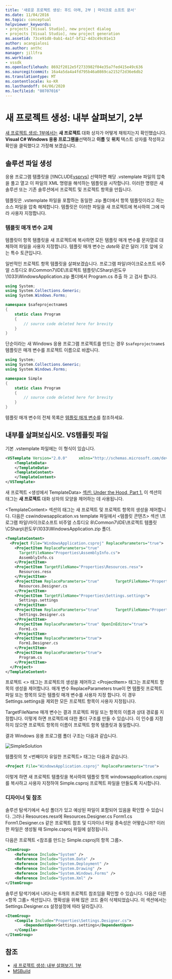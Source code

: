 ```yaml
---
title: '새로운 프로젝트 생성: 후드 아래, 2부 | 마이크로 소프트 문서'
ms.date: 11/04/2016
ms.topic: conceptual
helpviewer_keywords:
- projects [Visual Studio], new project dialog
- projects [Visual Studio], new project generation
ms.assetid: 73ce91d8-0ab1-4a1f-bf12-4d3c49c01e13
author: acangialosi
ms.author: anthc
manager: jillfra
ms.workload:
- vssdk
ms.openlocfilehash: 8692f2012e5f2733982f04e35a7fed415e49c636
ms.sourcegitcommit: 16a4a5da4a4fd795b46a0869ca2152f2d36e6db2
ms.translationtype: MT
ms.contentlocale: ko-KR
ms.lasthandoff: 04/06/2020
ms.locfileid: "80707016"
---
```

# <a name="new-project-generation-under-the-hood-part-two"></a>새 프로젝트 생성: 내부 살펴보기, 2부

[새 프로젝트 생성: 1부에서는](../../extensibility/internals/new-project-generation-under-the-hood-part-one.md) **새 프로젝트** 대화 상자가 어떻게 채워지는지 확인했습니다. **Visual C# Windows 응용 프로그램을**선택하고 **이름** 및 **위치** 텍스트 상자를 작성하고 확인을 클릭했다고 가정해 보겠습니다.

## <a name="generating-the-solution-files"></a>솔루션 파일 생성
 응용 프로그램 템플릿을 [!INCLUDE[vsprvs](../../code-quality/includes/vsprvs_md.md)] 선택하면 해당 .vstemplate 파일의 압축을 풀고 열고 이 파일의 XML 명령을 해석하는 템플릿을 시작합니다. 이러한 명령은 새 솔루션 또는 기존 솔루션에서 프로젝트 및 프로젝트 항목을 만듭니다.

 템플릿은 .vstemplate 파일을 포함하는 동일한 .zip 폴더에서 항목 템플릿이라고 하는 소스 파일을 압축 해제합니다. 템플릿은 이러한 파일을 새 프로젝트에 복사하여 그에 따라 사용자 지정합니다.

### <a name="template-parameter-replacement"></a>템플릿 매개 변수 교체
 템플릿이 항목 템플릿을 새 프로젝트에 복사하면 모든 템플릿 매개 변수를 문자열로 대체하여 파일을 사용자 지정합니다. 템플릿 매개 변수는 $date$와 같은 달러 기호 앞에 오는 특수 토큰입니다.

 일반적인 프로젝트 항목 템플릿을 살펴보겠습니다. 프로그램 파일\마이크로소프트 비주얼 스튜디오 8\Common7\IDE\프로젝트 템플릿\CSharp\윈도우\1033\WindowsApplication.zip 폴더에서 Program.cs 추출 하 고 검사 합니다.

```csharp
using System;
using System.Collections.Generic;
using System.Windows.Forms;

namespace $safeprojectname$
{
    static class Program
    {
        // source code deleted here for brevity
    }
}
```

단순이라는 새 Windows 응용 프로그램 프로젝트를 만드는 경우 `$safeprojectname$` 템플릿은 매개 변수를 프로젝트 이름으로 바꿉니다.

```csharp
using System;
using System.Collections.Generic;
using System.Windows.Forms;

namespace Simple
{
    static class Program
    {
        // source code deleted here for brevity
    }
}
```

 템플릿 매개 변수의 전체 목록은 [템플릿 매개 변수](../../ide/template-parameters.md)를 참조하세요.

## <a name="a-look-inside-a-vstemplate-file"></a>내부를 살펴보십시오. VS템플릿 파일
 기본 .vstemplate 파일에는 이 형식이 있습니다.

```xml
<VSTemplate Version="2.0.0"     xmlns="http://schemas.microsoft.com/developer/vstemplate/2005"     Type="Project">
    <TemplateData>
    </TemplateData>
    <TemplateContent>
    </TemplateContent>
</VSTemplate>
```

 새 프로젝트 \<생성에서 TemplateData> [섹션: Under the Hood, Part 1.](../../extensibility/internals/new-project-generation-under-the-hood-part-one.md) 이 섹션의 태그는 **새 프로젝트** 대화 상자의 모양을 제어하는 데 사용됩니다.

 \<TemplateContent> 섹션의 태그는 새 프로젝트 및 프로젝트 항목의 생성을 제어합니다. 다음은 cswindowsapplication.vs template 파일에서 \<템플릿 콘텐츠> 섹션 \프로그램 파일\마이크로소프트 비주얼 스튜디오 8\Common7\IDE\프로젝트 템플릿\CSharp\윈도우\1033\WindowsApplication.zip 폴더.

```xml
<TemplateContent>
  <Project File="WindowsApplication.csproj" ReplaceParameters="true">
    <ProjectItem ReplaceParameters="true"
      TargetFileName="Properties\AssemblyInfo.cs">
      AssemblyInfo.cs
    </ProjectItem>
    <ProjectItem TargetFileName="Properties\Resources.resx">
      Resources.resx
    </ProjectItem>
    <ProjectItem ReplaceParameters="true"       TargetFileName="Properties\Resources.Designer.cs">
      Resources.Designer.cs
    </ProjectItem>
    <ProjectItem TargetFileName="Properties\Settings.settings">
      Settings.settings
    </ProjectItem>
    <ProjectItem ReplaceParameters="true"       TargetFileName="Properties\Settings.Designer.cs">
      Settings.Designer.cs
    </ProjectItem>
    <ProjectItem ReplaceParameters="true" OpenInEditor="true">
      Form1.cs
    </ProjectItem>
    <ProjectItem ReplaceParameters="true">
      Form1.Designer.cs
    </ProjectItem>
    <ProjectItem ReplaceParameters="true">
      Program.cs
    </ProjectItem>
  </Project>
</TemplateContent>
```

 프로젝트 \<> 태그는 프로젝트의 생성을 제어하고 \<ProjectItem> 태그는 프로젝트 항목의 생성을 제어합니다. 매개 변수 ReplaceParameters true이 면 템플릿 프로젝트 파일 또는 항목의 모든 템플릿 매개 변수를 사용자 지정 합니다. 이 경우 Settings.settings을 제외한 모든 프로젝트 항목이 사용자 지정됩니다.

 TargetFileName 매개 변수는 결과 프로젝트 파일 또는 항목의 이름과 상대 경로를 지정합니다. 이렇게 하면 프로젝트에 대한 폴더 구조를 만들 수 있습니다. 이 인수를 지정하지 않으면 프로젝트 항목의 이름이 프로젝트 항목 템플릿과 동일합니다.

 결과 Windows 응용 프로그램 폴더 구조는 다음과 같습니다.

 ![SimpleSolution](../../extensibility/internals/media/simplesolution.png "SimpleSolution")

 템플릿의 첫 \<번째이자 유일한 프로젝트> 태그는 다음과 같습니다.

```xml
<Project File="WindowsApplication.csproj" ReplaceParameters="true">
```

 이렇게 하면 새 프로젝트 템플릿을 복사하여 템플릿 항목 windowsapplication.csproj를 복사하고 사용자 지정하여 Simple.csproj 프로젝트 파일을 만들도록 지시합니다.

### <a name="designers-and-references"></a>디자이너 및 참조
 솔루션 탐색기에서 속성 폴더가 있고 예상된 파일이 포함되어 있음을 확인할 수 있습니다. 그러나 Resources.resx에 Resources.Designer.cs Form1.cs Form1.Designer.cs 같은 프로젝트 참조 및 디자이너 파일 종속성은 어떻습니까?  이러한 파일은 생성될 때 Simple.csproj 파일에 설정됩니다.

 다음은 프로젝트 \<참조를 만드는 Simple.csproj의 항목 그룹>.

```xml
<ItemGroup>
    <Reference Include="System" />
    <Reference Include="System.Data" />
    <Reference Include="System.Deployment" />
    <Reference Include="System.Drawing" />
    <Reference Include="System.Windows.Forms" />
    <Reference Include="System.Xml" />
</ItemGroup>
```

 솔루션 탐색기에서 나타나는 6개의 프로젝트 참조임을 확인할 수 있습니다. 다음은 다른 \<항목 그룹> 섹션입니다. 명확성을 위해 많은 코드 줄이 삭제되었습니다. 이 섹션에서는 Settings.Designer.cs 설정설정에 따라 달라집니다.

```xml
<ItemGroup>
    <Compile Include="Properties\Settings.Designer.cs">
        <DependentUpon>Settings.settings</DependentUpon>
    </Compile>
</ItemGroup>
```

## <a name="see-also"></a>참조

- [새 프로젝트 생성: 내부 살펴보기, 1부](../../extensibility/internals/new-project-generation-under-the-hood-part-one.md)
- [MSBuild](../../msbuild/msbuild.md)
